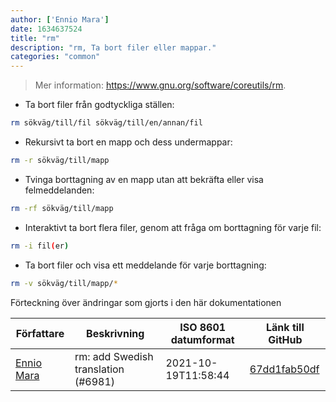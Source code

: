 ```yaml
---
author: ['Ennio Mara']
date: 1634637524
title: "rm"
description: "rm, Ta bort filer eller mappar."
categories: "common"
---
```

> Mer information: <https://www.gnu.org/software/coreutils/rm>.

- Ta bort filer från godtyckliga ställen:

```bash
rm sökväg/till/fil sökväg/till/en/annan/fil
```

- Rekursivt ta bort en mapp och dess undermappar:

```bash
rm -r sökväg/till/mapp
```

- Tvinga borttagning av en mapp utan att bekräfta eller visa felmeddelanden:

```bash
rm -rf sökväg/till/mapp
```

- Interaktivt ta bort flera filer, genom att fråga om borttagning för varje fil:

```bash
rm -i fil(er)
```

- Ta bort filer och visa ett meddelande för varje borttagning:

```bash
rm -v sökväg/till/mapp/*
```
Förteckning över ändringar som gjorts i den här dokumentationen


Författare | Beskrivning | ISO 8601 datumformat | Länk till GitHub
------|-----|-----|-----
[Ennio Mara](mailto:enniomara@users.noreply.github.com) | rm: add Swedish translation (#6981) | 2021-10-19T11:58:44 | [67dd1fab50df](https://github.com/tldr-pages/tldr/commit/67dd1fab50df8fb563be856023e1f147181b3af6)

